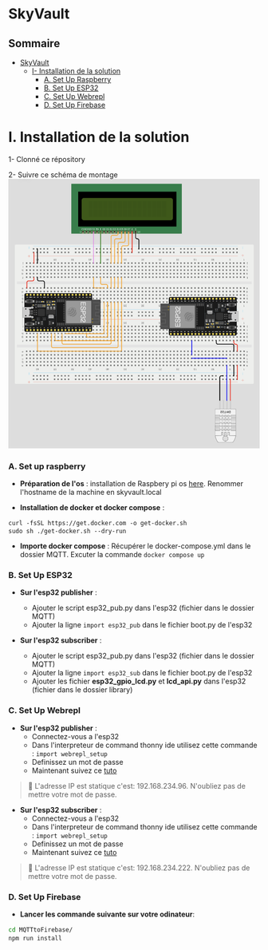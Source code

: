# SkyVault

## Sommaire

- [SkyVault](#SkyVault)
  - [I- Installation de la solution](#i-installation-de-la-solution)
    - [A. Set Up Raspberry](#a-set-up-raspberry)
    - [B. Set Up ESP32](#b-set-up-esp32)
    - [C. Set Up Webrepl](#c-set-up-webrepl)
    - [D. Set Up Firebase](#d-set-up-firebase)

# I. Installation de la solution

1- Clonné ce répository

2- Suivre ce schéma de montage ![schéma installation](img/schema_montage.png)

### A. Set up raspberry
- **Préparation de l'os** : installation de Raspbery pi os [here](https://www.raspberrypi.com/software/). Renommer l'hostname de la machine en skyvault.local        

- **Installation de docker et docker compose** : 
```
curl -fsSL https://get.docker.com -o get-docker.sh
sudo sh ./get-docker.sh --dry-run
```
- **Importe docker compose** : Récupérer le docker-compose.yml dans le dossier MQTT. Excuter la commande ``` docker compose up ```

### B. Set Up ESP32
- **Sur l'esp32 publisher** :
  - Ajouter le script esp32_pub.py dans l'esp32 (fichier dans le dossier MQTT)
  - Ajouter la ligne ```import esp32_pub``` dans le fichier boot.py de l'esp32

- **Sur l'esp32 subscriber** :
  - Ajouter le script esp32_pub.py dans l'esp32 (fichier dans le dossier MQTT)
  - Ajouter la ligne ```import esp32_sub``` dans le fichier boot.py de l'esp32
  - Ajouter les fichier **esp32_gpio_lcd.py** et **lcd_api.py** dans l'esp32 (fichier dans le dossier library)

### C. Set Up Webrepl

- **Sur l'esp32 publisher** :
  - Connectez-vous a l'esp32
  - Dans l'interpreteur de command thonny ide utilisez cette commande : ```import webrepl_setup```
  - Definissez un mot de passe
  - Maintenant suivez ce [tuto](https://bhave.sh/micropython-webrepl-thonny/)

> :speech_balloon:
> L'adresse IP est statique c'est: 192.168.234.96.
> N'oubliez pas de mettre votre mot de passe.

- **Sur l'esp32 subscriber** :
  - Connectez-vous a l'esp32
  - Dans l'interpreteur de command thonny ide utilisez cette commande : ```import webrepl_setup```
  - Definissez un mot de passe
  - Maintenant suivez ce [tuto](https://bhave.sh/micropython-webrepl-thonny/)

> :speech_balloon:
> L'adresse IP est statique c'est: 192.168.234.222.
> N'oubliez pas de mettre votre mot de passe.

### D. Set Up Firebase
- **Lancer les commande suivante sur votre odinateur**: 

```bash
cd MQTTtoFirebase/
npm run install
```

